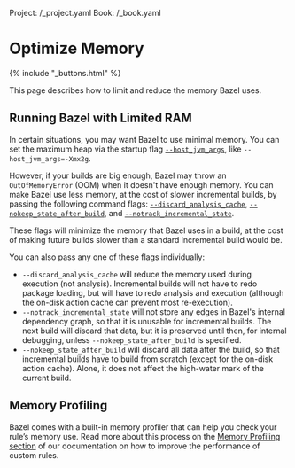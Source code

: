 Project: /_project.yaml
Book: /_book.yaml


# Optimize Memory

{% include "_buttons.html" %}

This page describes how to limit and reduce the memory Bazel uses.

## Running Bazel with Limited RAM

In certain situations, you may want Bazel to use minimal memory. You can set the
maximum heap via the startup flag
[`--host_jvm_args`](/docs/user-manual#host-jvm-args),
like `--host_jvm_args=-Xmx2g`.

However, if your builds are big enough, Bazel may throw an `OutOfMemoryError`
(OOM) when it doesn't have enough memory. You can make Bazel use less memory, at
the cost of slower incremental builds, by passing the following command flags:
[`--discard_analysis_cache`](/docs/user-manual#discard-analysis-cache),
[`--nokeep_state_after_build`](/docs/reference/command-line-reference#flag--keep_state_after_build),
and
[`--notrack_incremental_state`](/docs//reference/command-line-reference#flag--track_incremental_state).

These flags will minimize the memory that Bazel uses in a build, at the cost of
making future builds slower than a standard incremental build would be.

You can also pass any one of these flags individually:

 * `--discard_analysis_cache` will reduce the memory used during execution (not
analysis). Incremental builds will not have to redo package loading, but will
have to redo analysis and execution (although the on-disk action cache can
prevent most re-execution).
 * `--notrack_incremental_state` will not store any edges in Bazel's internal
 dependency graph, so that it is unusable for incremental builds. The next build
 will discard that data, but it is preserved until then, for internal debugging,
 unless `--nokeep_state_after_build` is specified.
 * `--nokeep_state_after_build` will discard all data after the build, so that
 incremental builds have to build from scratch (except for the on-disk action
 cache). Alone, it does not affect the high-water mark of the current build.

## Memory Profiling

Bazel comes with a built-in memory profiler that can help you check your rule’s
memory use. Read more about this process on the
[Memory Profiling section](/rules/performance#memory-profiling) of our
documentation on how to improve the performance of custom rules.

